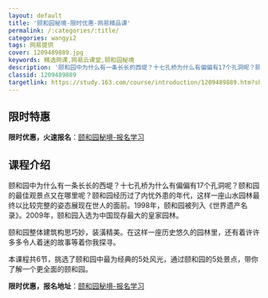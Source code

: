 ```yaml
---
layout: default
title: '颐和园秘境-限时优惠-网易精品课'
permalink: /:categories/:title/
categories: wangyi2
tags: 网易提供
cover: 1209489889.jpg
keywords: 精选网课,网易云课堂,颐和园秘境
description: '颐和园中为什么有一条长长的西堤？十七孔桥为什么有偏偏有17个孔洞呢？颐和园的最佳观景点又在哪里呢？颐和园经历过了内忧外患'
classid: 1209489889
targetlink: https://study.163.com/course/introduction/1209489889.htm?share=1&shareId=1025206652&utm_campaign=share&utm_medium=iphoneShare&utm_source=&utm_u=1025206652
---
```


## 限时特惠

**限时优惠，火速报名**：[颐和园秘境-报名学习](https://study.163.com/course/introduction/1209489889.htm?share=1&shareId=1025206652&utm_campaign=share&utm_medium=iphoneShare&utm_source=&utm_u=1025206652)

## 课程介绍

颐和园中为什么有一条长长的西堤？十七孔桥为什么有偏偏有17个孔洞呢？颐和园的最佳观景点又在哪里呢？颐和园经历过了内忧外患的年代，这样一座山水园林最终以比较完整的姿态展现在世人的面前。1998年，颐和园被列入《世界遗产名录》。2009年，颐和园入选为中国现存最大的皇家园林。

颐和园整体建筑构思巧妙，装潢精美。在这样一座历史悠久的园林里，还有着许许多多令人着迷的故事等着你我探寻。

本课程共6节，挑选了颐和园中最为经典的5处风光，通过颐和园的5处景点，带你了解一个更全面的颐和园。

**限时优惠，报名地址**：[颐和园秘境-报名学习](https://study.163.com/course/introduction/1209489889.htm?share=1&shareId=1025206652&utm_campaign=share&utm_medium=iphoneShare&utm_source=&utm_u=1025206652)

